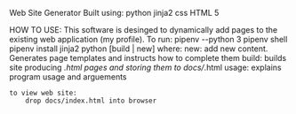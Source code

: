 Web Site Generator
Built using:
    python
    jinja2
    css
    HTML 5


HOW TO USE:
This software is desinged to dynamically add pages to the existing web application (my profile).
To run:
    pipenv --python 3
    pipenv shell
    pipenv install jinja2
    python [build | new]    where:
                                new: add new content. Generates page templates and instructs how to complete them
                                build: builds site producing *.html pages and storing them to docs/*.html
                                usage: explains program usage and arguements

    to view web site:
        drop docs/index.html into browser
        
